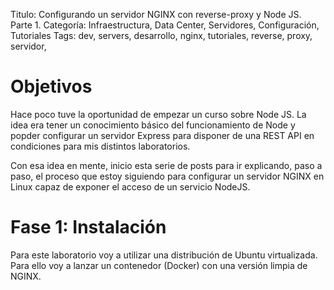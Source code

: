 Titulo: Configurando un servidor NGINX con reverse-proxy y Node JS. Parte 1.
Categoría: Infraestructura, Data Center, Servidores, Configuración, Tutoriales
Tags: dev, servers, desarrollo, nginx, tutoriales, reverse, proxy, servidor, 

# Objetivos 
Hace poco tuve la oportunidad de empezar un curso sobre Node JS. La idea era tener un conocimiento básico del funcionamiento de Node y popder configurar un servidor Express para disponer de una REST API en condiciones para mis distintos laboratorios. 

Con esa idea en mente, inicio esta serie de posts para ir explicando, paso a paso, el proceso que estoy siguiendo para configurar un servidor NGINX en Linux capaz de exponer el acceso de un servicio NodeJS. 

# Fase 1: Instalación 
Para este laboratorio voy a utilizar una distribución de Ubuntu virtualizada.
Para ello voy a lanzar un contenedor (Docker) con una versión limpia de NGINX. 

